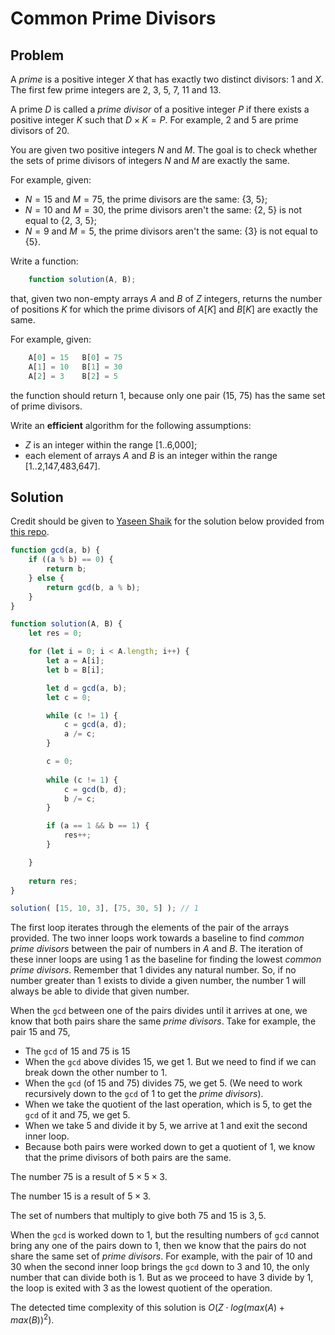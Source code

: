 # Common Prime Divisors

## Problem

A _prime_ is a positive integer $X$ that has exactly two distinct divisors: 1 and $X$. The first few prime integers are 2, 3, 5, 7, 11 and 13.

A prime $D$ is called a _prime divisor_ of a positive integer $P$ if there exists a positive integer $K$ such that $D \times K = P$. For example, 2 and 5 are prime divisors of 20.

You are given two positive integers $N$ and $M$. The goal is to check whether the sets of prime divisors of integers $N$ and $M$ are exactly the same.

For example, given:

- $N = 15$ and $M = 75$, the prime divisors are the same: {3, 5};
- $N = 10$ and $M = 30$, the prime divisors aren't the same: {2, 5} is not equal to {2, 3, 5};
- $N = 9$ and $M = 5$, the prime divisors aren't the same: {3} is not equal to {5}.

Write a function:

```js
    function solution(A, B);
```

that, given two non-empty arrays $A$ and $B$ of $Z$ integers, returns the number of positions $K$ for which the prime divisors of $A[K]$ and $B[K]$ are exactly the same.

For example, given:

```js
    A[0] = 15   B[0] = 75
    A[1] = 10   B[1] = 30
    A[2] = 3    B[2] = 5
```

the function should return 1, because only one pair (15, 75) has the same set of prime divisors.

Write an **efficient** algorithm for the following assumptions:

- $Z$ is an integer within the range [1..6,000];
- each element of arrays $A$ and $B$ is an integer within the range [1..2,147,483,647].

## Solution

Credit should be given to [Yaseen Shaik](https://github.com/yaseenshaik) for the solution below provided from [this repo](https://github.com/yaseenshaik/codility-solutions-javascript).

```js
function gcd(a, b) {
    if ((a % b) == 0) {
        return b;
    } else {
        return gcd(b, a % b);
    }
}

function solution(A, B) { 
    let res = 0;

    for (let i = 0; i < A.length; i++) {
        let a = A[i];
        let b = B[i];

        let d = gcd(a, b);
        let c = 0;

        while (c != 1) {
            c = gcd(a, d);
            a /= c;
        }

        c = 0;
        
        while (c != 1) {
            c = gcd(b, d);
            b /= c;
        }

        if (a == 1 && b == 1) {
            res++;
        }

    }
    
    return res;
}

solution( [15, 10, 3], [75, 30, 5] ); // 1
```

The first loop iterates through the elements of the pair of the arrays provided. The two inner loops work towards a baseline to find _common prime divisors_ between the pair of numbers in $A$ and $B$. The iteration of these inner loops are using 1 as the baseline for finding the lowest _common prime divisors_. Remember that 1 divides any natural number. So, if no number greater than 1 exists to divide a given number, the number 1 will always be able to divide that given number.

When the `gcd` between one of the pairs divides until it arrives at one, we know that both pairs share the same _prime divisors_. Take for example, the pair 15 and 75,
 - The `gcd` of 15 and 75 is 15
 - When the `gcd` above divides 15, we get 1. But we need to find if we can break down the other number to 1.
 - When the `gcd` (of 15 and 75) divides 75, we get 5. (We need to work recursively down to the `gcd` of 1 to get the _prime divisors_).
 - When we take the quotient of the last operation, which is 5, to get the `gcd` of it and 75, we get 5.
 - When we take 5 and divide it by 5, we arrive at 1 and exit the second inner loop.
 - Because both pairs were worked down to get a quotient of 1, we know that the prime divisors of both pairs are the same.

The number $75$ is a result of $5 \times 5 \times 3$.

The number $15$ is a result of $5 \times 3$.

The set of numbers that multiply to give both $75$ and $15$ is ${3, 5}$.

When the `gcd` is worked down to 1, but the resulting numbers of `gcd` cannot bring any one of the pairs down to 1, then we know that the pairs do not share the same set of _prime divisors_. For example, with the pair of 10 and 30 when the second inner loop brings the `gcd` down to 3 and 10, the only number that can divide both is 1. But as we proceed to have 3 divide by 1, the loop is exited with 3 as the lowest quotient of the operation.

The detected time complexity of this solution is $O(Z \cdot log(max(A) + max(B))^2)$.